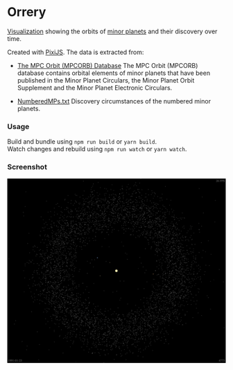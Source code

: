 # Orrery

[Visualization](https://sn3p.github.io/Orrery) showing the orbits of [minor planets](https://en.wikipedia.org/wiki/Minor_planet) and their discovery over time.

Created with [PixiJS](http://www.pixijs.com). The data is extracted from:

- [The MPC Orbit (MPCORB) Database](https://minorplanetcenter.net/iau/MPCORB.html)
  The MPC Orbit (MPCORB) database contains orbital elements of minor planets that have been published in the Minor Planet Circulars, the Minor Planet Orbit Supplement and the Minor Planet Electronic Circulars.

- [NumberedMPs.txt](http://www.minorplanetcenter.net/iau/lists/NumberedMPs.txt) Discovery circumstances of the numbered minor planets.

### Usage

Build and bundle using `npm run build` or `yarn build`.  
Watch changes and rebuild using `npm run watch` or `yarn watch`.

### Screenshot

![Orrery screenshot](screenshot.png)
